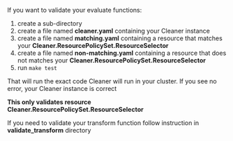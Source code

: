 If you want to validate your evaluate functions:

1. create a sub-directory
2. create a file named __cleaner.yaml__ containing your Cleaner instance
3. create a file named __matching.yaml__ containing a resource that matches your __Cleaner.ResourcePolicySet.ResourceSelector__
4. create a file named __non-matching.yaml__ containing a resource that does not matches your __Cleaner.ResourcePolicySet.ResourceSelector__
5. run ``make test``

That will run the exact code Cleaner will run in your cluster. 
If you see no error, your Cleaner instance is correct

**This only validates resource __Cleaner.ResourcePolicySet.ResourceSelector__**

If you need to validate your transform function follow instruction in __validate_transform__ directory